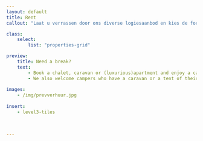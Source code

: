 ```yaml
---
layout: default
title: Rent
callout: "Laat u verrassen door ons diverse logiesaanbod en kies de formule die het best bij u past."

class:
    select: 
        list: "properties-grid"

preview:
    title: Need a break?
    text: 
        - Book a chalet, caravan or (luxurious)apartment and enjoy a careless and comfortable stay.
        - We also welcome campers who have a caravan or a tent of their own.
        
images:
    - /img/prevverhuur.jpg
    
insert:
    - level3-tiles
    
    

---
```


